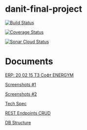 # danit-final-project

[![Build Status](https://travis-ci.org/Thealoner/danit-final-project.svg?branch=master)](https://travis-ci.org/Thealoner/danit-final-project)

[![Coverage Status](https://coveralls.io/repos/github/Thealoner/danit-final-project/badge.svg?branch=master)](https://coveralls.io/github/Thealoner/danit-final-project?branch=master)

[![Sonar Cloud Status](https://sonarcloud.io/api/project_badges/measure?project=final-project-key&metric=alert_status)](https://sonarcloud.io/dashboard?id=final-project-key)

# Documents
[ERP: 20 02 15 ТЗ Софт ENERGYM](https://docs.google.com/document/d/1bp0XU5N3tti4WMw2SDbrosZv4NEzgH1uIohcoOtV1uA/edit)

[Screenshots #1](https://docs.google.com/document/d/1r-rnoQCHqQex3yCgGdp8ZEaAVZJ8vogBXb4z3CXSCq0/edit)

[Screenshots #2](https://docs.google.com/document/d/10HsNZYI05lVD1n_EEVCtL6iIRZLzV-BiD1kGiP0JwcM/edit)

[Tech Spec](https://docs.google.com/document/d/1NQpMH8Cs5QxGCD-XKSBb6kupb99LucpBOy6jTSt96kI/edit#)


[REST Endpoints CRUD](https://docs.google.com/spreadsheets/d/1W4uVHA4M-hm6gk6EuAv9KGKNYZm3y8ulNHFUZ0n4wNg/edit#gid=0)


[DB Structure](https://app.sqldbm.com/MySQL/Edit/p42191/#)
